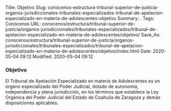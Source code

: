 Title: Objetivo
Slug: conocenos-estructura-tribunal-superior-de-justicia-organos-jurisdiccionales-tribunales-especializados-tribunal-de-apelacion-especializado-en-materia-de-adolescentes-objetivo
Summary: .
Tags: Conócenos
URL: conocenos/estructura/tribunal-superior-de-justicia/organos-jurisdiccionales/tribunales-especializados/tribunal-de-apelacion-especializado-en-materia-de-adolescentes/objetivo/
Save_As: conocenos/estructura/tribunal-superior-de-justicia/organos-jurisdiccionales/tribunales-especializados/tribunal-de-apelacion-especializado-en-materia-de-adolescentes/objetivo/index.html
Date: 2020-05-04 09:12
Modified: 2020-05-04 09:12



### Objetivo

El Tribunal de Apelación Especializado en materia de Adolescentes es un órgano especializado del Poder Judicial, dotado de autonomía, independencia y plena jurisdicción, en los términos que establece la Ley Orgánica del Poder Judicial del Estado de Coahuila de Zaragoza y demás disposiciones aplicables.



